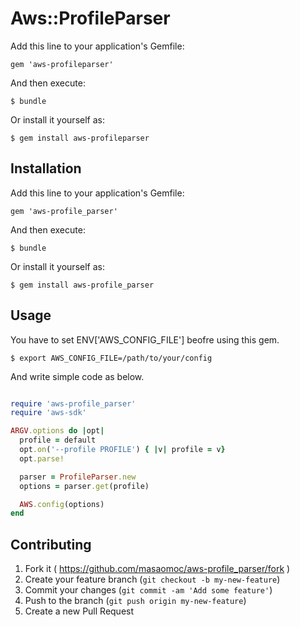 # Aws::ProfileParser

Add this line to your application's Gemfile:

    gem 'aws-profileparser'

And then execute:

    $ bundle

Or install it yourself as:

    $ gem install aws-profileparser

## Installation

Add this line to your application's Gemfile:

    gem 'aws-profile_parser'

And then execute:

    $ bundle

Or install it yourself as:

    $ gem install aws-profile_parser

## Usage

You have to set ENV['AWS_CONFIG_FILE'] beofre using this gem.

    $ export AWS_CONFIG_FILE=/path/to/your/config

And write simple code as below.

```ruby

require 'aws-profile_parser'
require 'aws-sdk'

ARGV.options do |opt|
  profile = default
  opt.on('--profile PROFILE') { |v| profile = v}
  opt.parse!

  parser = ProfileParser.new
  options = parser.get(profile)

  AWS.config(options)
end

```

## Contributing

1. Fork it ( https://github.com/masaomoc/aws-profile_parser/fork )
2. Create your feature branch (`git checkout -b my-new-feature`)
3. Commit your changes (`git commit -am 'Add some feature'`)
4. Push to the branch (`git push origin my-new-feature`)
5. Create a new Pull Request
